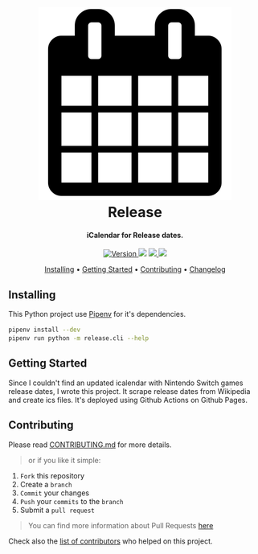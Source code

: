 <h1 align="center">
  <br><img src="project-logo.svg">
  <br>
  Release
  <br>
</h1>

<h4 align="center">iCalendar for Release dates.</h4>

<p align="center">
  <a href="https://badge.fury.io/gh/damoun%2Frelease">
    <img src="https://badge.fury.io/gh/damoun%2Frelease.svg"
         alt="Version">
  </a>
  <a href="LICENSE"><img src="https://img.shields.io/github/license/damoun/release.svg"></a>
  <a href="https://github.com/damoun/release/actions">
      <img src="https://github.com/damoun/release/actions/workflows/build.yml/badge.svg">
  </a>
  <a href="https://app.codacy.com/app/damoun-github/release">
    <img src="https://api.codacy.com/project/badge/Grade/010cedd6f7184f5f931c4ca64b0ae5f4">
</a>
</p>

<p align="center">
  <a href="#installing">Installing</a> •
  <a href="#getting-started">Getting Started</a> •
  <a href="#contributing">Contributing</a> •
  <a href="CHANGELOG.md">Changelog</a>
</p>

## Installing

This Python project use [Pipenv][pipenv] for it's dependencies.

```sh
pipenv install --dev
pipenv run python -m release.cli --help
```

## Getting Started

Since I couldn't find an updated icalendar with Nintendo Switch games release dates, I wrote this project. It scrape release dates from Wikipedia and create ics files.
It's deployed using Github Actions on Github Pages.

## Contributing

Please read [CONTRIBUTING.md](CONTRIBUTING.md) for more details.

> or if you like it simple:

1. `Fork` this repository
2. Create a `branch`
3. `Commit` your changes
4. `Push` your `commits` to the `branch`
5. Submit a `pull request`

> You can find more information about Pull Requests [here][pull-request-help]

Check also the [list of contributors](AUTHOR.md#contributors) who helped on this project.

[pipenv]: https://pipenv.readthedocs.io/en/latest/
[pull-request-help]: https://help.github.com/categories/collaborating-on-projects-using-pull-requests/
